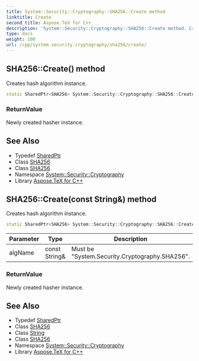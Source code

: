 ```yaml
---
title: System::Security::Cryptography::SHA256::Create method
linktitle: Create
second_title: Aspose.TeX for C++
description: 'System::Security::Cryptography::SHA256::Create method. Creates hash algorithm instance in C++.'
type: docs
weight: 100
url: /cpp/system.security.cryptography/sha256/create/
---
```

## SHA256::Create() method


Creates hash algorithm instance.

```cpp
static SharedPtr<SHA256> System::Security::Cryptography::SHA256::Create()
```


### ReturnValue

Newly created hasher instance.

## See Also

* Typedef [SharedPtr](../../../system/sharedptr/)
* Class [SHA256](../)
* Class [SHA256](../)
* Namespace [System::Security::Cryptography](../../)
* Library [Aspose.TeX for C++](../../../)
## SHA256::Create(const String\&) method


Creates hash algorithm instance.

```cpp
static SharedPtr<SHA256> System::Security::Cryptography::SHA256::Create(const String &algName)
```


| Parameter | Type | Description |
| --- | --- | --- |
| algName | const String\& | Must be "System.Security.Cryptography.SHA256". |

### ReturnValue

Newly created hasher instance.

## See Also

* Typedef [SharedPtr](../../../system/sharedptr/)
* Class [SHA256](../)
* Class [String](../../../system/string/)
* Class [SHA256](../)
* Namespace [System::Security::Cryptography](../../)
* Library [Aspose.TeX for C++](../../../)
